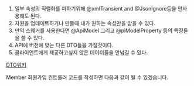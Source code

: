 1. 일부 속성의 직렬화를 피하기위해 @xmlTransient and @JsonIgnore등을 안사용해도 된다.
2. 자원을 업데이트하거나 만들때 내가 원하는 속성만을 받을 수 있다.
3. 만약 스웨거를 사용한다면 @ApiModel 그리고 @piModelProperty 등의 특징들을 쓸 수 있다.
4. API에 버전에 맞는 다른 DTO들을 가질것이다.
5. 클라이언트에게 제공하고싶지 않은 데이터들을 안넘길 수 있다.

[DTO위키](https://en.wikipedia.org/wiki/Data_transfer_object)


Member 회원가입 컨트롤러 코드를 작성하면 다음과 같이 될 수 있겠습니다.